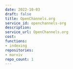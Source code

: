 ```yaml
---
date: 2022-10-03
draft: false
title: OpenChannels.org
service_id: openchannels-org
description:
service_url: OpenChannels.org
cost:
functions:
- indexing
repositories:
- marxiv
repo_count: 1
---
```




